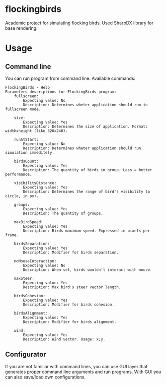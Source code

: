 # flockingbirds
Academic project for simulating flocking birds. Used SharpDX library for base rendering.

# Usage
## Command line
You can run program from command line. Available commands:
```
FlockingBirds - Help
Parameters descriptions for FlockingBirds program: 
	fullscreen:
		Expecting value: No
		Description: Determines wheter application should run in fullscreen mode.

	size:
		Expecting value: Yes
		Description: Determines the size of application. Format: widthxheight (like 320x240).

	runAtStart:
		Expecting value: No
		Description: Determines wheter application should run simulation immeditely.

	birdsCount:
		Expecting value: Yes
		Description: The quantity of birds in group. Less = better performance.

	visibilityDistance:
		Expecting value: Yes
		Description: Determines the range of bird's visibility (a circle, in px).

	groups:
		Expecting value: Yes
		Description: The quantity of groups.

	maxBirdSpeed:
		Expecting value: Yes
		Description: Birds maximum speed. Expressed in pixels per frame.

	birdsSeparation:
		Expecting value: Yes
		Description: Modifier for birds separation.

	noMouseInteraction:
		Expecting value: No
		Description: When set, birds wouldn't interact with mouse.

	maxSteer:
		Expecting value: Yes
		Description: Max bird's steer vector length.

	birdsCohesion:
		Expecting value: Yes
		Description: Modifier for birds cohesion.

	birdsAlignment:
		Expecting value: Yes
		Description: Modifier for birds alignment.

	wind:
		Expecting value: Yes
		Description: Wind vector. Usage: x;y.

```

## Configurator
If you are not familiar with command lines, you can use GUI layer that generates proper command line arguments and run programs. With GUI you can also save/load own configurations.

